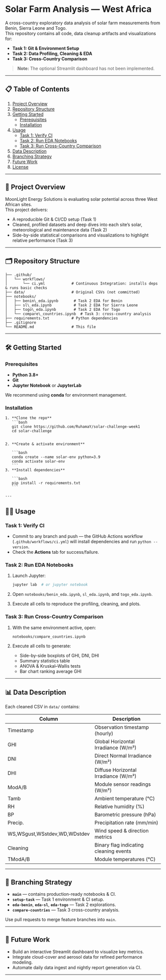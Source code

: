 # Solar Farm Analysis — West Africa

A cross-country exploratory data analysis of solar farm measurements from Benin, Sierra Leone and Togo.  
This repository contains all code, data cleanup artifacts and visualizations for:

- **Task 1: Git & Environment Setup**  
- **Task 2: Data Profiling, Cleaning & EDA**  
- **Task 3: Cross-Country Comparison**  

> **Note:** The optional Streamlit dashboard has not been implemented.

---

## 📋 Table of Contents

1. [Project Overview](#project-overview)  
2. [Repository Structure](#repository-structure)  
3. [Getting Started](#getting-started)  
   - [Prerequisites](#prerequisites)  
   - [Installation](#installation)  
4. [Usage](#usage)  
   - [Task 1: Verify CI](#task-1-verify-ci)  
   - [Task 2: Run EDA Notebooks](#task-2-run-eda-notebooks)  
   - [Task 3: Run Cross-Country Comparison](#task-3-run-cross-country-comparison)  
5. [Data Description](#data-description)  
6. [Branching Strategy](#branching-strategy)  
7. [Future Work](#future-work)  
8. [License](#license)  

---

## 🚀 Project Overview

MoonLight Energy Solutions is evaluating solar potential across three West African sites.  
This project delivers:

- A reproducible Git & CI/CD setup (Task 1)  
- Cleaned, profiled datasets and deep dives into each site’s solar, meteorological and maintenance data (Task 2)  
- Side-by-side statistical comparisons and visualizations to highlight relative performance (Task 3)  

---

## 🗂 Repository Structure
```
├── .github/
│   └── workflows/
│       └── ci.yml            # Continuous Integration: installs deps & runs basic checks
├── data/                     # Original CSVs (not committed)
├── notebooks/
│   ├── benin\_eda.ipynb       # Task 2 EDA for Benin
│   ├── sl\_eda.ipynb          # Task 2 EDA for Sierra Leone
│   ├── togo\_eda.ipynb        # Task 2 EDA for Togo
│   └── compare\_countries.ipynb  # Task 3: cross-country analysis
├── requirements.txt          # Python dependencies
├── .gitignore
└── README.md                 # This file

````

---

## 🛠 Getting Started

### Prerequisites

- **Python 3.8+**  
- **Git**  
- **Jupyter Notebook** or **JupyterLab**  

We recommend using **conda** for environment management.

### Installation
````
1. **Clone the repo**  
   ```bash
   git clone https://github.com/RuhamaY/solar-challenge-week1
   cd solar-challenge


2. **Create & activate environment**

   ```bash
   conda create --name solar-env python=3.9
   conda activate solar-env
   ```
3. **Install dependencies**

   ```bash
   pip install -r requirements.txt
   ```

---
````
## 🏃‍♂️ Usage

### Task 1: Verify CI

* Commit to any branch and push — the GitHub Actions workflow (`.github/workflows/ci.yml`) will install dependencies and run `python --version`.
* Check the **Actions** tab for success/failure.

### Task 2: Run EDA Notebooks

1. Launch Jupyter:

   ```bash
   jupyter lab  # or jupyter notebook
   ```
2. Open `notebooks/benin_eda.ipynb`, `sl_eda.ipynb`, and `togo_eda.ipynb`.
3. Execute all cells to reproduce the profiling, cleaning, and plots.

### Task 3: Run Cross-Country Comparison

1. With the same environment active, open:

   ```bash
   notebooks/compare_countries.ipynb
   ```
2. Execute all cells to generate:

   * Side-by-side boxplots of GHI, DNI, DHI
   * Summary statistics table
   * ANOVA & Kruskal–Wallis tests
   * Bar chart ranking average GHI

---

## 📊 Data Description

Each cleaned CSV in `data/` contains:

| Column                       | Description                            |
| ---------------------------- | -------------------------------------- |
| Timestamp                    | Observation timestamp (hourly)         |
| GHI                          | Global Horizontal Irradiance (W/m²)    |
| DNI                          | Direct Normal Irradiance (W/m²)        |
| DHI                          | Diffuse Horizontal Irradiance (W/m²)   |
| ModA/B                       | Module sensor readings (W/m²)          |
| Tamb                         | Ambient temperature (°C)               |
| RH                           | Relative humidity (%)                  |
| BP                           | Barometric pressure (hPa)              |
| Precip.                      | Precipitation rate (mm/min)            |
| WS,WSgust,WSstdev,WD,WDstdev | Wind speed & direction metrics         |
| Cleaning                     | Binary flag indicating cleaning events |
| TModA/B                      | Module temperatures (°C)               |

---

## 🌿 Branching Strategy

* **`main`** — contains production-ready notebooks & CI.
* **`setup-task`** — Task 1 environment & CI setup.
* **`eda-benin`**, **`eda-sl`**, **`eda-togo`** — Task 2 explorations.
* **`compare-countries`** — Task 3 cross-country analysis.

Use pull requests to merge feature branches into `main`.

---

## 🔮 Future Work

* Build an interactive Streamlit dashboard to visualize key metrics.
* Integrate cloud-cover and aerosol data for refined performance modeling.
* Automate daily data ingest and nightly report generation via CI.

---
